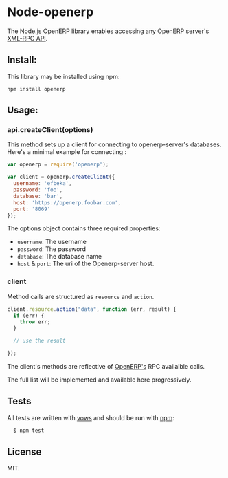 # Node-openerp

The Node.js OpenERP library enables accessing any OpenERP server's [XML-RPC API](http://doc.openerp.com/trunk/developers/server/02_architecture/#network-communications-and-wsgi).

## Install:

This library may be installed using npm:

    npm install openerp

## Usage:


### api.createClient(options)

This method sets up a client for connecting to openerp-server's databases.
Here's a minimal example for connecting :

```js
var openerp = require('openerp');

var client = openerp.createClient({
  username: 'efbeka',
  password: 'foo',
  database: 'bar',
  host: 'https://openerp.foobar.com',
  port: '8069'
});
```

The options object contains three required properties:

* `username`: The username
* `password`: The password
* `database`: The database name
* `host` & `port`: The uri of the Openerp-server host.


### client

Method calls are structured as `resource` and `action`.

``` js
client.resource.action("data", function (err, result) {
  if (err) {
    throw err;
  }

  // use the result

});
```

The client's methods are reflective of [OpenERP's](https://openerp.com) RPC availaible calls.

The full list will be implemented and available here progressively.

## Tests

All tests are written with [vows](http://vowsjs.org) and should be run with [npm](http://npmjs.org):

``` bash
  $ npm test
```

## License

MIT.
